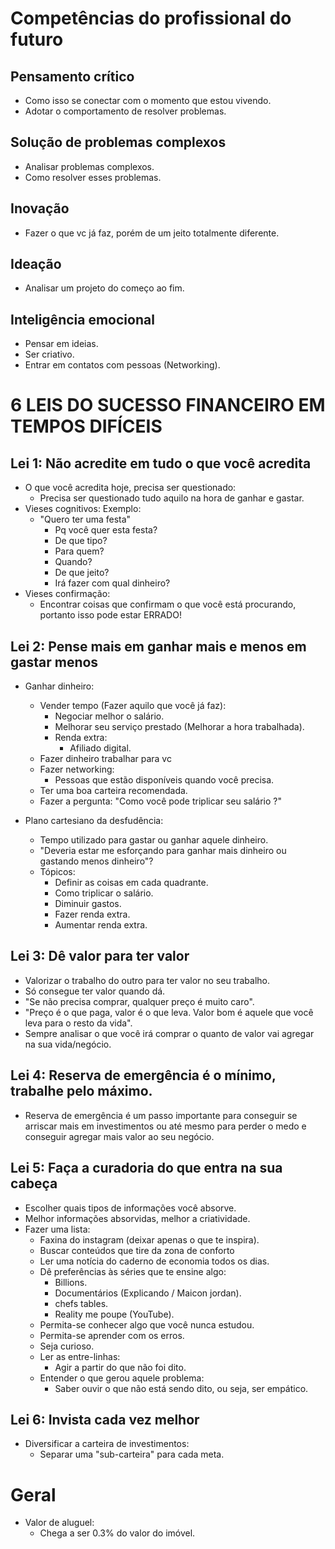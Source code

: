 # Competências do profissional do futuro

## Pensamento crítico

- Como isso se conectar com o momento que estou vivendo.
- Adotar o comportamento de resolver problemas.

## Solução de problemas complexos

- Analisar problemas complexos.
- Como resolver esses problemas.

## Inovação

- Fazer o que vc já faz, porém de um jeito totalmente diferente.

## Ideação

- Analisar um projeto do começo ao fim.

## Inteligência emocional

- Pensar em ideias.
- Ser criativo.
- Entrar em contatos com pessoas (Networking).

# 6 LEIS DO SUCESSO FINANCEIRO EM TEMPOS DIFÍCEIS

## Lei 1: Não acredite em tudo o que você acredita

- O que você acredita hoje, precisa ser questionado:
  - Precisa ser questionado tudo aquilo na hora de ganhar e gastar.
- Vieses cognitivos:
  Exemplo:
  - "Quero ter uma festa"
    - Pq você quer esta festa?
    - De que tipo?
    - Para quem?
    - Quando?
    - De que jeito?
    - Irá fazer com qual dinheiro?
- Vieses confirmação:
  - Encontrar coisas que confirmam o que você está procurando, portanto isso pode estar ERRADO!

## Lei 2: Pense mais em ganhar mais e menos em gastar menos

- Ganhar dinheiro:

  - Vender tempo (Fazer aquilo que você já faz):
    - Negociar melhor o salário.
    - Melhorar seu serviço prestado (Melhorar a hora trabalhada).
    - Renda extra:
      - Afiliado digital.
  - Fazer dinheiro trabalhar para vc
  - Fazer networking:
    - Pessoas que estão disponíveis quando você precisa.
  - Ter uma boa carteira recomendada.
  - Fazer a pergunta: "Como você pode triplicar seu salário ?"

- Plano cartesiano da desfudência:
  - Tempo utilizado para gastar ou ganhar aquele dinheiro.
  - "Deveria estar me esforçando para ganhar mais dinheiro ou gastando menos dinheiro"?
  - Tópicos:
    - Definir as coisas em cada quadrante.
    - Como triplicar o salário.
    - Diminuir gastos.
    - Fazer renda extra.
    - Aumentar renda extra.

## Lei 3: Dê valor para ter valor

- Valorizar o trabalho do outro para ter valor no seu trabalho.
- Só consegue ter valor quando dá.
- "Se não precisa comprar, qualquer preço é muito caro".
- "Preço é o que paga, valor é o que leva. Valor bom é aquele que você leva para o resto da vida".
- Sempre analisar o que você irá comprar o quanto de valor vai agregar na sua vida/negócio.

## Lei 4: Reserva de emergência é o mínimo, trabalhe pelo máximo.

- Reserva de emergência é um passo importante para conseguir se arriscar mais em investimentos ou até mesmo para perder o medo e conseguir agregar mais valor ao seu negócio.

## Lei 5: Faça a curadoria do que entra na sua cabeça

- Escolher quais tipos de informações você absorve.
- Melhor informações absorvidas, melhor a criatividade.
- Fazer uma lista:
  - Faxina do instagram (deixar apenas o que te inspira).
  - Buscar conteúdos que tire da zona de conforto
  - Ler uma notícia do caderno de economia todos os dias.
  - Dê preferências às séries que te ensine algo:
    - Billions.
    - Documentários (Explicando / Maicon jordan).
    - chefs tables.
    - Reality me poupe (YouTube).
  - Permita-se conhecer algo que você nunca estudou.
  - Permita-se aprender com os erros.
  - Seja curioso.
  - Ler as entre-linhas:
    - Agir a partir do que não foi dito.
  - Entender o que gerou aquele problema:
    - Saber ouvir o que não está sendo dito, ou seja, ser empático.

## Lei 6: Invista cada vez melhor

- Diversificar a carteira de investimentos:
  - Separar uma "sub-carteira" para cada meta.

# Geral

- Valor de aluguel:
  - Chega a ser 0.3% do valor do imóvel.
